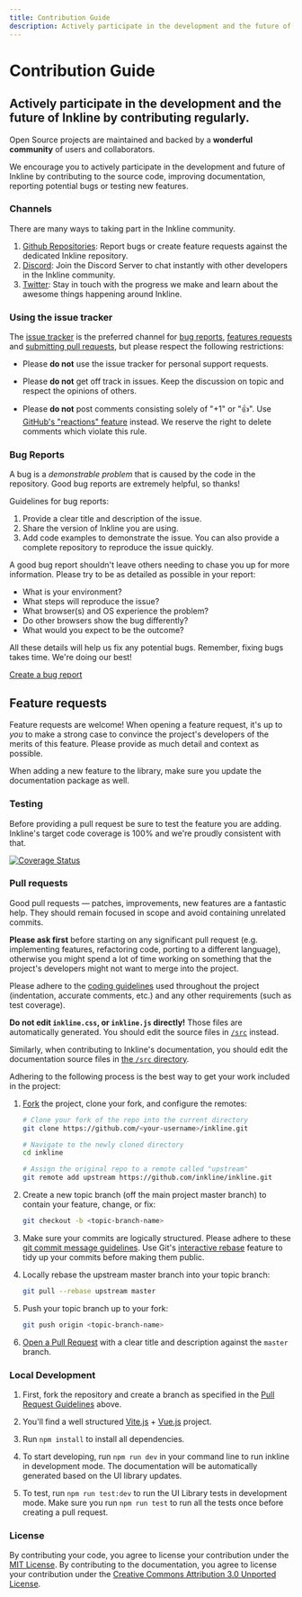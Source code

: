 ```yaml
---
title: Contribution Guide
description: Actively participate in the development and the future of Inkline by contributing regularly.
---
```

# Contribution Guide
## Actively participate in the development and the future of Inkline by contributing regularly.

Open Source projects are maintained and backed by a **wonderful community** of users and collaborators.

We encourage you to actively participate in the development and future of Inkline by contributing to the source code, improving documentation, reporting potential bugs or testing new features.

### Channels

There are many ways to taking part in the Inkline community.

1. <a href="https://github.com/inkline/inkline" rel="nofollow" target="_blank">Github Repositories</a>: Report bugs or create feature requests against the dedicated Inkline repository.
2. <a href="https://discord.gg/2w5UGnK" rel="nofollow" target="_blank">Discord</a>: Join the Discord Server to chat instantly with other developers in the Inkline community.
3. <a href="https://twitter.com/inkline" rel="nofollow" target="_blank">Twitter</a>: Stay in touch with the progress we make and learn about the awesome things happening around Inkline.

### Using the issue tracker

The [issue tracker](https://github.com/inkline/inkline/issues) is
the preferred channel for [bug reports](#bug-reports), [features requests](#feature-requests)
and [submitting pull requests](#pull-requests), but please respect the following
restrictions:

* Please **do not** use the issue tracker for personal support requests.

* Please **do not** get off track in issues. Keep the discussion on topic and
  respect the opinions of others.

* Please **do not** post comments consisting solely of "+1" or ":thumbsup:".
  Use [GitHub's "reactions" feature](https://github.com/blog/2119-add-reactions-to-pull-requests-issues-and-comments)
  instead. We reserve the right to delete comments which violate this rule.


### Bug Reports

A bug is a _demonstrable problem_ that is caused by the code in the repository.
Good bug reports are extremely helpful, so thanks!

Guidelines for bug reports:

1. Provide a clear title and description of the issue.
2. Share the version of Inkline you are using.
3. Add code examples to demonstrate the issue. You can also provide a complete repository to reproduce the issue quickly.

A good bug report shouldn't leave others needing to chase you up for more information. Please try to be as detailed as possible in your report:

- What is your environment?
- What steps will reproduce the issue?
- What browser(s) and OS experience the problem?
- Do other browsers show the bug differently?
- What would you expect to be the outcome?

All these details will help us fix any potential bugs. Remember, fixing bugs takes time. We're doing our best!

<a href="https://github.com/inkline/inkline/issues/new" rel="nofollow" target="_blank">Create a bug report</a>

## Feature requests
Feature requests are welcome! When opening a feature request, it's up to *you* to make a strong case to convince the project's developers of the merits of this feature. Please provide as much detail and context as possible.

When adding a new feature to the library, make sure you update the documentation package as well.

### Testing
Before providing a pull request be sure to test the feature you are adding. Inkline's target code coverage is 100% and we're proudly consistent with that.

<a href="https://coveralls.io/github/inkline/inkline?branch=master" rel="nofollow">
    <img src="https://coveralls.io/repos/github/inkline/inkline/badge.svg?branch=master" alt="Coverage Status" data-canonical-src="https://coveralls.io/repos/github/inkline/inkline/badge.svg?branch=master" style="max-width:100%;">
</a>


### Pull requests

Good pull requests — patches, improvements, new features are a fantastic help. They should remain focused in scope and avoid containing unrelated commits.

**Please ask first** before starting on any significant pull request (e.g. implementing features, refactoring code, porting to a different language), otherwise you might spend a lot of time working on something that the project's developers might not want to merge into the project.

Please adhere to the [coding guidelines](#code-guidelines) used throughout the project (indentation, accurate comments, etc.) and any other requirements (such as test coverage).

**Do not edit `inkline.css`, or `inkline.js`
directly!** Those files are automatically generated. You should edit the source files in [`/src`](https://github.com/inkline/inkline/tree/master/src) instead.

Similarly, when contributing to Inkline's documentation, you should edit the documentation source files in
[the `/src` directory](https://github.com/inkline/inkline.io/tree/master/src).

Adhering to the following process is the best way to get your work included in the project:

1. [Fork](https://help.github.com/fork-a-repo/) the project, clone your fork,
   and configure the remotes:

   ```bash
   # Clone your fork of the repo into the current directory
   git clone https://github.com/<your-username>/inkline.git

   # Navigate to the newly cloned directory
   cd inkline

   # Assign the original repo to a remote called "upstream"
   git remote add upstream https://github.com/inkline/inkline.git
   ```

2. Create a new topic branch (off the main project master branch) to
   contain your feature, change, or fix:

   ```bash
   git checkout -b <topic-branch-name>
   ```

3. Make sure your commits are logically structured. Please adhere to these [git commit
   message guidelines](http://tbaggery.com/2008/04/19/a-note-about-git-commit-messages.html). Use Git's
   [interactive rebase](https://help.github.com/en/github/using-git/about-git-rebase)
   feature to tidy up your commits before making them public.

4. Locally rebase the upstream master branch into your topic branch:

   ```bash
   git pull --rebase upstream master
   ```

5. Push your topic branch up to your fork:

   ```bash
   git push origin <topic-branch-name>
   ```

6. [Open a Pull Request](https://help.github.com/articles/using-pull-requests/)
   with a clear title and description against the `master` branch.

### Local Development

1. First, fork the repository and create a branch as specified in the [Pull Request Guidelines](#pull-requests) above.

2. You'll find a well structured [Vite.js](https://vitejs.dev) + [Vue.js](https://vuejs.org) project.

3. Run `npm install` to install all dependencies.

4. To start developing, run `npm run dev` in your command line to run inkline in development mode. The documentation will be automatically generated based on the UI library updates.

5. To test, run `npm run test:dev` to run the UI Library tests in development mode. Make sure you run `npm run test` to run all the tests once before creating a pull request.

### License
By contributing your code, you agree to license your contribution under the <a href="https://github.com/inkline/inkline/blob/master/LICENSE" rel="nofollow" target="_blank">MIT License</a>. By contributing to the documentation, you agree to license your contribution under the <a href="https://github.com/inkline/inkline.io/blob/master/LICENSE" rel="nofollow" target="_blank">Creative Commons Attribution 3.0 Unported License</a>.
